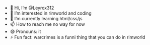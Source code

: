 - 👋 Hi, I’m @Leyrox312
- 👀 I’m interested in rimworld and coding
- 🌱 I’m currently learning html/css/js
- 📫 How to reach me no way for now
- 😄 Pronouns: it
- ⚡ Fun fact: warcrimes is a funni thing that you can do in rimworld

<!---
Leyrox312/Leyrox312 is a ✨ special ✨ repository because its `README.md` (this file) appears on your GitHub profile.
You can click the Preview link to take a look at your changes.
--->
